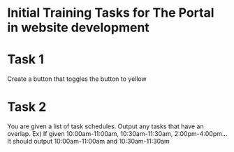 # Initial Training Tasks for The Portal in website development

# Task 1
Create a button that toggles the button to yellow

# Task 2
You are given a list of task schedules. Output any tasks that have an overlap.
Ex) If given 10:00am-11:00am, 10:30am-11:30am, 2:00pm-4:00pm... It should output 10:00am-11:00am and 10:30am-11:30am
